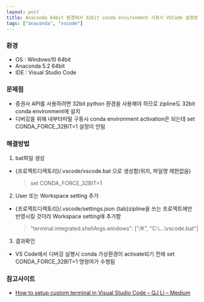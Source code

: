 ```yaml
---
layout: post
title: Anaconda 64bit 환경에서 32bit conda environment 사용시 VSCode 설정방법
tags: ["anaconda", "vscode"]
---
```


### 환경
* OS : Windows10 64bit
* Anaconda 5.2 64bit
* IDE : Visual Studio Code


### 문제점

* 증권사 API를 사용하려면 32bit python 환경을 사용해야 하므로 zipline도 32bit conda environment에 설치
* 디버깅을 위해 내부터미털 구동시 conda environment activation은 되는데 set CONDA_FORCE_32BIT=1 설정이 안됨


### 해결방법

1. bat파일 생성

  * {프로젝트디렉토리}/.vscode/vscode.bat 으로 생성함(위치, 파일명 제한없음)
    > set CONDA_FORCE_32BIT=1

2. User 또는 Workspace setting 추가

  * {프로젝트디렉토리}/.vscode/settings.json
  {tab}zipline을 쓰는 프로젝트에만 반영시킬 것이라 Workspace setting에 추가함
    > "terminal.integrated.shellArgs.windows": ["/K", "C:\\...\\vscode.bat"]

3. 결과확인
  * VS Code에서 디버깅 실행시 conda 가상환경이 activate되기 전에 set CONDA_FORCE_32BIT=1 명령어가 수행됨


### 참고사이트

* [How to setup custom terminal in Visual Studio Code – QJ Li – Medium](https://medium.com/@qjli/how-to-setup-custom-terminal-in-visual-studio-code-e0a4be28130e)
